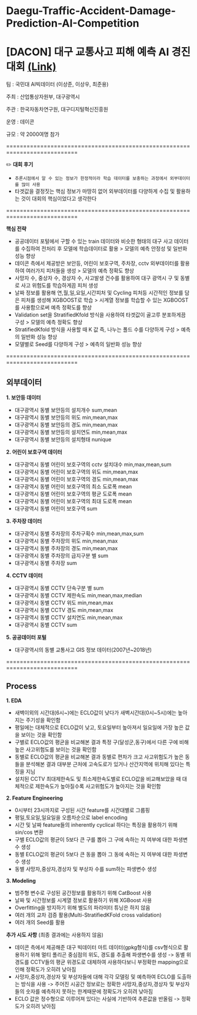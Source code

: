 # Daegu-Traffic-Accident-Damage-Prediction-AI-Competition  
# [DACON] 대구 교통사고 피해 예측 AI 경진대회 [(Link)]([https://dacon.io/competitions/official/236176/overview/description) 
팀 : 국민대 AI빅데이터 (이상준, 이상우, 최준용)  

주최 : 산업통상자원부, 대구광역시

주관 : 한국자동차연구원, 대구디지털혁신진흥원

운영 : 데이콘

규모 : 약 2000여명 참가

===========================================================================

✏️
**대회 후기**
 - ```추론시점에서 알 수 있는 정보가 한정적이라 학습 데이터를 보충하는 과정에서 외부데이터를 많이 사용```
 - 타겟값을 결정짓는 핵심 정보가 마땅히 없어 외부데이터를 다양하게 수집 및 활용하는 것이 대회의 핵심이었다고 생각한다
   
===========================================================================

**핵심 전략**
 - 공공데이터 포털에서 구할 수 있는 train 데이터와 비슷한 형태의 대구 사고 데이터를 수집하여 전처리 후 모델에 학습데이터로 활용 > 모델의 예측 안정성 및 일반화 성능 향상
 - 데이콘 측에서 제공받은 보안등, 어린이 보호구역, 주차장, cctv 외부데이터를 활용하여 여러가지 피처들을 생성 > 모델의 예측 정확도 향상
 - 사망자 수, 중상자 수, 경상자 수, 사고발생 건수를 활용하여 대구 광역시 구 및 동별로 사고 위험도를 학습하게끔 피처 생성
 - 날짜 정보를 활용해 연,월,일,요일,시간피처 및 Cycling 피처등 시간적인 정보를 담은 피처를 생성해 XGBOOST로 학습 > 시계열 정보를 학습할 수 있는 XGBOOST를 사용함으로써 예측 정확도를 향상
 - Validation set을 StratifiedKfold 방식을 사용하여 타겟값이 골고루 분포하게끔 구성 > 모델의 예측 정확도 향상
 - StratifiedKfold 방식을 사용할 때 K 값 즉, 나누는 폴드 수를 다양하게 구성 > 예측의 일반화 성능 향상
 - 모델별로 Seed를 다양하게 구성 > 예측의 일반화 성능 향상

===========================================================================

## 외부데이터

**1. 보안등 데이터**
  * 대구광역시 동별 보안등의 설치개수 sum,mean
  * 대구광역시 동별 보안등의 위도 min,mean,max
  * 대구광역시 동별 보안등의 경도 min,mean,max
  * 대구광역시 동별 보안등의 설치연도 min,mean,max
  * 대구광역시 동별 보안등의 설치형태 nunique

**2. 어린이 보호구역 데이터**
  * 대구광역시 동별 어린이 보호구역의 cctv 설치대수 min,max,mean,sum
  * 대구광역시 동별 어린이 보호구역의 위도 min,mean,max
  * 대구광역시 동별 어린이 보호구역의 경도 min,mean,max
  * 대구광역시 동별 어린이 보호구역의 최소 도로폭 mean
  * 대구광역시 동별 어린이 보호구역의 평균 도로폭 mean
  * 대구광역시 동별 어린이 보호구역의 최대 도로폭 mean
  * 대구광역시 동별 어린이 보호구역 sum

**3. 주차장 데이터**
  * 대구광역시 동별 주차장의 주차구획수 min,mean,max,sum
  * 대구광역시 동별 주차장의 위도 min,mean,max
  * 대구광역시 동별 주차장의 경도 min,mean,max
  * 대구광역시 동별 주차장의 급지구분 별 sum
  * 대구광역시 동별 주차장 sum

**4. CCTV 데이터**
  * 대구광역시 동별 CCTV 단속구분 별 sum
  * 대구광역시 동별 CCTV 제한속도 min,mean,max,median
  * 대구광역시 동별 CCTV 위도 min,mean,max
  * 대구광역시 동별 CCTV 경도 min,mean,max
  * 대구광역시 동별 CCTV 설치연도 min,mean,max
  * 대구광역시 동별 CCTV sum

**5. 공공데이터 포털**
  * 대구광역시의 동별 교통사고 GIS 정보 데이터(2007년~2018년)

===========================================================================
## Process

**1. EDA** 
  * 새벽이외의 시간대(6시~)에는 ECLO값이 낮다가 새벽시간대(0시~5시)에는 높아지는 주기성을 확인함
  * 평일에는 대체적으로 ECLO값이 낮고, 토요일부터 높아져서 일요일에 가장 높은 값을 보이는 것을 확인함
  * 구별로 ECLO값의 평균을 비교해본 결과 특정 구(달성군,동구)에서 다른 구에 비해 높은 사고위험도를 보이는 것을 확인함
  * 동별로 ECLO값의 평균을 비교해본 결과 동별로 편차가 크고 사고위험도가 높은 동들을 분석해본 결과 대부분 근처에 고속도로가 있거나 산간지역에 위치해 있다는 특징을 지님
  * 설치된 CCTV 최대제한속도 및 최소제한속도별로 ECLO값을 비교해보았을 때 대체적으로 제한속도가 높아질수록 사고위험도가 높아지는 것을 확인함
    
**2. Feature Engineering** 
  * 0시부터 23시까지로 구성된 시간 feature를 시간대별로 그룹핑
  * 평일,토요일,일요일을 오름차순으로 label encoding
  * 시간 및 날짜 feature들의 inherently cyclical 하다는 특징을 활용하기 위해 sin/cos 변환
  * 구별 ECLO값의 평균이 5보다 큰 구를 뽑아 그 구에 속하는 지 여부에 대한 파생변수 생성
  * 동별 ECLO값의 평균이 5보다 큰 동을 뽑아 그 동에 속하는 지 여부에 대한 파생변수 생성
  * 동별 사망자,중상자,경상자 및 부상자 수를 sum하는 파생변수 생성
    
**3. Modeling**
  * 범주형 변수로 구성된 공간정보를 활용하기 위해 CatBoost 사용
  * 날짜 및 시간정보를 시계열 정보로 활용하기 위해 XGBoost 사용
  * Overfitting을 방지하기 위해 별도의 파라미터 튜닝은 하지 않음
  * 여러 개의 교차 검증 활용(Multi-StratifiedKFold cross validation)
  * 여러 개의 Seed를 활용
    
**추가 시도 사항** (최종 결과에는 사용하지 않음)
  * 데이콘 측에서 제공해준 대구 빅데이터 마트 데이터(gpkg형식)를 csv형식으로 활용하기 위해 멀티 폴리곤 중심점의 위도, 경도를 추출해 파생변수를 생성 -> 동별 위경도를 CCTV들의 평균 위경도로 대체하여 사용하다보니 부정확한 mapping으로 인해 정확도가 오히려 낮아짐
  * 사망자,중상자,경상자 및 부상자들에 대해 각각 모델링 및 예측하여 ECLO를 도출하는 방식을 사용 -> 주어진 시공간 정보로는 정확한 사망자,중상자,경상자 및 부상자들의 숫자를 예측하지 못하는 한계때문에 정확도가 오히려 낮아짐
  * ECLO 값은 정수형으로 이루어져 있다는 사실에 기반하여 추론값을 반올림 -> 정확도가 오히려 낮아짐
